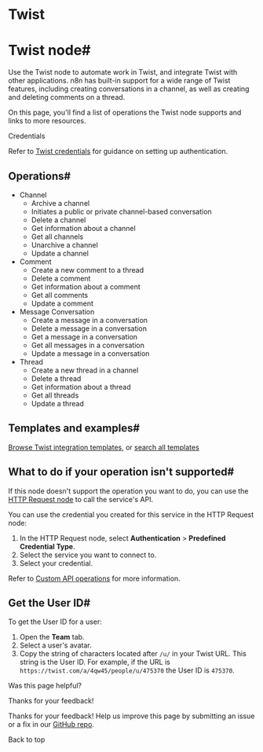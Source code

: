 # Twist

[ ](https://github.com/n8n-io/n8n-docs/edit/main/docs/integrations/builtin/app-nodes/n8n-nodes-base.twist.md "Edit this page")

# Twist node#

Use the Twist node to automate work in Twist, and integrate Twist with other applications. n8n has built-in support for a wide range of Twist features, including creating conversations in a channel, as well as creating and deleting comments on a thread. 

On this page, you'll find a list of operations the Twist node supports and links to more resources.

Credentials

Refer to [Twist credentials](../../credentials/twist/) for guidance on setting up authentication. 

## Operations#

  * Channel
    * Archive a channel
    * Initiates a public or private channel-based conversation
    * Delete a channel
    * Get information about a channel
    * Get all channels
    * Unarchive a channel
    * Update a channel
  * Comment
    * Create a new comment to a thread
    * Delete a comment
    * Get information about a comment
    * Get all comments
    * Update a comment
  * Message Conversation
    * Create a message in a conversation
    * Delete a message in a conversation
    * Get a message in a conversation
    * Get all messages in a conversation
    * Update a message in a conversation
  * Thread
    * Create a new thread in a channel
    * Delete a thread
    * Get information about a thread
    * Get all threads
    * Update a thread



## Templates and examples#

[Browse Twist integration templates](https://n8n.io/integrations/twist/), or [search all templates](https://n8n.io/workflows/)

## What to do if your operation isn't supported#

If this node doesn't support the operation you want to do, you can use the [HTTP Request node](../../core-nodes/n8n-nodes-base.httprequest/) to call the service's API.

You can use the credential you created for this service in the HTTP Request node: 

  1. In the HTTP Request node, select **Authentication** > **Predefined Credential Type**.
  2. Select the service you want to connect to.
  3. Select your credential.



Refer to [Custom API operations](../../../custom-operations/) for more information.

## Get the User ID#

To get the User ID for a user:

  1. Open the **Team** tab.
  2. Select a user's avatar.
  3. Copy the string of characters located after `/u/` in your Twist URL. This string is the User ID. For example, if the URL is `https://twist.com/a/4qw45/people/u/475370` the User ID is `475370`.

Was this page helpful? 

Thanks for your feedback! 

Thanks for your feedback! Help us improve this page by submitting an issue or a fix in our [GitHub repo](https://github.com/n8n-io/n8n-docs). 

Back to top 

